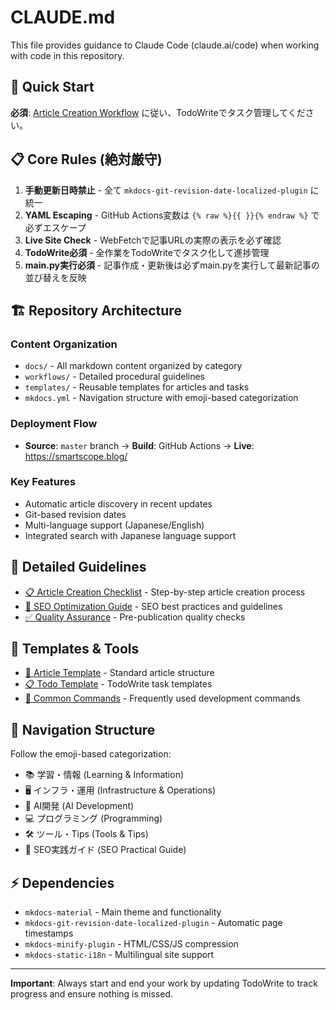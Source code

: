 # CLAUDE.md

This file provides guidance to Claude Code (claude.ai/code) when working with code in this repository.

## 🚀 Quick Start

**必須**: [Article Creation Workflow](./workflows/article-creation-checklist.md) に従い、TodoWriteでタスク管理してください。

## 📋 Core Rules (絶対厳守)

1. **手動更新日時禁止** - 全て `mkdocs-git-revision-date-localized-plugin` に統一
2. **YAML Escaping** - GitHub Actions変数は `{% raw %}{{ }}{% endraw %}` で必ずエスケープ
3. **Live Site Check** - WebFetchで記事URLの実際の表示を必ず確認
4. **TodoWrite必須** - 全作業をTodoWriteでタスク化して進捗管理
5. **main.py実行必須** - 記事作成・更新後は必ずmain.pyを実行して最新記事の並び替えを反映

## 🏗️ Repository Architecture

### Content Organization
- `docs/` - All markdown content organized by category
- `workflows/` - Detailed procedural guidelines  
- `templates/` - Reusable templates for articles and tasks
- `mkdocs.yml` - Navigation structure with emoji-based categorization

### Deployment Flow
- **Source**: `master` branch → **Build**: GitHub Actions → **Live**: https://smartscope.blog/

### Key Features
- Automatic article discovery in recent updates
- Git-based revision dates
- Multi-language support (Japanese/English)
- Integrated search with Japanese language support

## 📁 Detailed Guidelines

- [📋 Article Creation Checklist](./workflows/article-creation-checklist.md) - Step-by-step article creation process
- [🎯 SEO Optimization Guide](./workflows/seo-optimization.md) - SEO best practices and guidelines  
- [✅ Quality Assurance](./workflows/quality-assurance.md) - Pre-publication quality checks

## 🔧 Templates & Tools

- [📝 Article Template](./templates/article-template.md) - Standard article structure
- [📋 Todo Template](./templates/todo-template.json) - TodoWrite task templates
- [🚀 Common Commands](./workflows/common-commands.md) - Frequently used development commands

## 🎯 Navigation Structure

Follow the emoji-based categorization:
- 📚 学習・情報 (Learning & Information)
- 🖥️ インフラ・運用 (Infrastructure & Operations) 
- 🤖 AI開発 (AI Development)
- 💻 プログラミング (Programming)
- 🛠️ ツール・Tips (Tools & Tips)
- 🚀 SEO実践ガイド (SEO Practical Guide)

## ⚡ Dependencies

- `mkdocs-material` - Main theme and functionality
- `mkdocs-git-revision-date-localized-plugin` - Automatic page timestamps
- `mkdocs-minify-plugin` - HTML/CSS/JS compression
- `mkdocs-static-i18n` - Multilingual site support

---

**Important**: Always start and end your work by updating TodoWrite to track progress and ensure nothing is missed.
